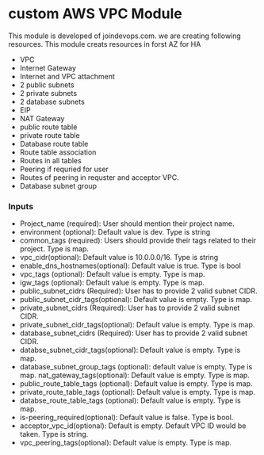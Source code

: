 # custom AWS VPC Module

This module is developed of joindevops.com. we are creating following resources. This module creats resources in forst AZ for HA

* VPC
* Internet Gateway
* Internet and VPC attachment
* 2 public subnets
* 2 private subnets
* 2 database subnets
* EIP
* NAT Gateway
* public route table
* private route table
* Database route table
* Route table association
* Routes in all tables
* Peering if requried for user
* Routes of peering in requster and acceptor VPC.
* Database subnet group

### Inputs
* Project_name (required): User should mention their project name.
* environment (optional): Default value is dev. Type is string
* common_tags (required): Users should provide their tags related to their project. Type is map.
* vpc_cidr(optional): Default value is 10.0.0.0/16. Type is string
* enable_dns_hostnames(optional): Default value is true. Type is bool
* vpc_tags (optional): Default value is empty. Type is map.
* igw_tags (optional): Default value is empty. Type is map.
* public_subnet_cidrs (Required): User has to provide 2 valid subnet CIDR.
* public_subnet_cidr_tags(optional): Default value is empty. Type is map.
* private_subnet_cidrs (Required): User has to provide 2 valid subnet CIDR.
* private_subnet_cidr_tags(optional): Default value is empty. Type is map.
* database_subnet_cidrs (Required): User has to provide 2 valid subnet CIDR.
* databse_subnet_cidr_tags(optional): Default value is empty. Type is map.
* database_subnet_group_tags (optional): default value is empty. Type is map.
nat_gateway_tags(optional): Default value is empty. Type is map.
* public_route_table_tags (optional): Default value is empty. Type is map.
* private_route_table_tags (optional): Default value is empty. Type is map.
* databse_route_table_tags (optional): Default value is empty. Type is map.
* is-peering_required(optional): Default value is false. Type is bool.
* acceptor_vpc_id(optional): Default is empty. Default VPC ID would be taken. Type is string.
* vpc_peering_tags(optional): Default value is empty. Type is map.



